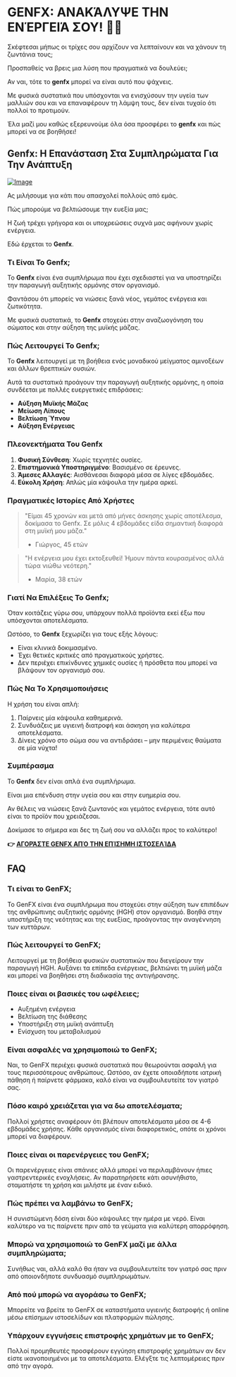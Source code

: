 # GENFX: ΑΝΑΚΆΛΥΨΕ ΤΗΝ ΕΝΈΡΓΕΙΆ ΣΟΥ! 💪✨

Σκέφτεσαι μήπως οι τρίχες σου αρχίζουν να λεπταίνουν και να χάνουν τη ζωντάνια τους; 

Προσπαθείς να βρεις μια λύση που πραγματικά να δουλεύει; 

Αν ναι, τότε το **genfx** μπορεί να είναι αυτό που ψάχνεις. 

Με φυσικά συστατικά που υπόσχονται να ενισχύσουν την υγεία των μαλλιών σου και να επαναφέρουν τη λάμψη τους, δεν είναι τυχαίο ότι πολλοί το προτιμούν. 

Έλα μαζί μου καθώς εξερευνούμε όλα όσα προσφέρει το **genfx** και πώς μπορεί να σε βοηθήσει!

## Genfx: Η Επανάσταση Στα Συμπληρώματα Για Την Ανάπτυξη

[![Image](https://www2.sellhealth.com/251/genfx_box_400x300.jpg)](https://gchaffi.com/wP2FykQk)

Ας μιλήσουμε για κάτι που απασχολεί πολλούς από εμάς.

Πώς μπορούμε να βελτιώσουμε την ευεξία μας;

Η ζωή τρέχει γρήγορα και οι υποχρεώσεις συχνά μας αφήνουν χωρίς ενέργεια.

Εδώ έρχεται το **Genfx**.

### Τι Είναι Το Genfx;

Το **Genfx** είναι ένα συμπλήρωμα που έχει σχεδιαστεί για να υποστηρίζει την παραγωγή αυξητικής ορμόνης στον οργανισμό.

Φαντάσου ότι μπορείς να νιώσεις ξανά νέος, γεμάτος ενέργεια και ζωτικότητα.

Με φυσικά συστατικά, το **Genfx** στοχεύει στην αναζωογόνηση του σώματος και στην αύξηση της μυϊκής μάζας.

### Πώς Λειτουργεί Το Genfx;

Το **Genfx** λειτουργεί με τη βοήθεια ενός μοναδικού μείγματος αμινοξέων και άλλων θρεπτικών ουσιών.

Αυτά τα συστατικά προάγουν την παραγωγή αυξητικής ορμόνης, η οποία συνδέεται με πολλές ευεργετικές επιδράσεις:

- **Αύξηση Μυϊκής Μάζας**
- **Μείωση Λίπους**
- **Βελτίωση Ύπνου**
- **Αύξηση Ενέργειας**

### Πλεονεκτήματα Του Genfx

1. **Φυσική Σύνθεση**: Χωρίς τεχνητές ουσίες.
2. **Επιστημονικά Υποστηριγμένο**: Βασισμένο σε έρευνες.
3. **Άμεσες Αλλαγές**: Αισθάνεσαι διαφορά μέσα σε λίγες εβδομάδες.
4. **Εύκολη Χρήση**: Απλώς μία κάψουλα την ημέρα αρκεί.

### Πραγματικές Ιστορίες Από Χρήστες

> "Είμαι 45 χρονών και μετά από μήνες άσκησης χωρίς αποτέλεσμα, δοκίμασα το Genfx. 
> Σε μόλις 4 εβδομάδες είδα σημαντική διαφορά στη μυϊκή μου μάζα." 
> - Γιώργος, 45 ετών

> "Η ενέργεια μου έχει εκτοξευθεί! 
> Ήμουν πάντα κουρασμένος αλλά τώρα νιώθω νεότερη." 
> - Μαρία, 38 ετών

### Γιατί Να Επιλέξεις Το Genfx;

Όταν κοιτάζεις γύρω σου, υπάρχουν πολλά προϊόντα εκεί έξω που υπόσχονται αποτελέσματα.

Ωστόσο, το **Genfx** ξεχωρίζει για τους εξής λόγους:

- Είναι κλινικά δοκιμασμένο.
- Έχει θετικές κριτικές από πραγματικούς χρήστες.
- Δεν περιέχει επικίνδυνες χημικές ουσίες ή πρόσθετα που μπορεί να βλάψουν τον οργανισμό σου.

### Πώς Να Το Χρησιμοποιήσεις

Η χρήση του είναι απλή:

1. Παίρνεις μία κάψουλα καθημερινά.
2. Συνδυάζεις με υγιεινή διατροφή και άσκηση για καλύτερα αποτελέσματα.
3. Δίνεις χρόνο στο σώμα σου να αντιδράσει – μην περιμένεις θαύματα σε μία νύχτα!

### Συμπέρασμα

Το **Genfx** δεν είναι απλά ένα συμπλήρωμα. 

Είναι μια επένδυση στην υγεία σου και στην ευημερία σου.

Αν θέλεις να νιώσεις ξανά ζωντανός και γεμάτος ενέργεια, τότε αυτό είναι το προϊόν που χρειάζεσαι.

Δοκίμασε το σήμερα και δες τη ζωή σου να αλλάζει προς το καλύτερο!



**👉 [ΑΓΟΡΆΣΤΕ GENFX ΑΠΌ ΤΗΝ ΕΠΊΣΗΜΗ ΙΣΤΟΣΕΛΊΔΑ](https://gchaffi.com/wP2FykQk)**

## FAQ

### Τι είναι το GenFX;
Το GenFX είναι ένα συμπλήρωμα που στοχεύει στην αύξηση των επιπέδων της ανθρώπινης αυξητικής ορμόνης (HGH) στον οργανισμό. Βοηθά στην υποστήριξη της νεότητας και της ευεξίας, προάγοντας την αναγέννηση των κυττάρων.

### Πώς λειτουργεί το GenFX;
Λειτουργεί με τη βοήθεια φυσικών συστατικών που διεγείρουν την παραγωγή HGH. Αυξάνει τα επίπεδα ενέργειας, βελτιώνει τη μυϊκή μάζα και μπορεί να βοηθήσει στη διαδικασία της αντιγήρανσης.

### Ποιες είναι οι βασικές του ωφέλειες;
- Αυξημένη ενέργεια
- Βελτίωση της διάθεσης
- Υποστήριξη στη μυϊκή ανάπτυξη
- Ενίσχυση του μεταβολισμού

### Είναι ασφαλές να χρησιμοποιώ το GenFX;
Ναι, το GenFX περιέχει φυσικά συστατικά που θεωρούνται ασφαλή για τους περισσότερους ανθρώπους. Ωστόσο, αν έχετε οποιαδήποτε ιατρική πάθηση ή παίρνετε φάρμακα, καλό είναι να συμβουλευτείτε τον γιατρό σας.

### Πόσο καιρό χρειάζεται για να δω αποτελέσματα;
Πολλοί χρήστες αναφέρουν ότι βλέπουν αποτελέσματα μέσα σε 4-6 εβδομάδες χρήσης. Κάθε οργανισμός είναι διαφορετικός, οπότε οι χρόνοι μπορεί να διαφέρουν.

### Ποιες είναι οι παρενέργειες του GenFX;
Οι παρενέργειες είναι σπάνιες αλλά μπορεί να περιλαμβάνουν ήπιες γαστρεντερικές ενοχλήσεις. Αν παρατηρήσετε κάτι ασυνήθιστο, σταματήστε τη χρήση και μιλήστε με έναν ειδικό.

### Πώς πρέπει να λαμβάνω το GenFX;
Η συνιστώμενη δόση είναι δύο κάψουλες την ημέρα με νερό. Είναι καλύτερο να τις παίρνετε πριν από τα γεύματα για καλύτερη απορρόφηση.

### Μπορώ να χρησιμοποιώ το GenFX μαζί με άλλα συμπληρώματα;
Συνήθως ναι, αλλά καλό θα ήταν να συμβουλευτείτε τον γιατρό σας πριν από οποιονδήποτε συνδυασμό συμπληρωμάτων.

### Από πού μπορώ να αγοράσω το GenFX;
Μπορείτε να βρείτε το GenFX σε καταστήματα υγιεινής διατροφής ή online μέσω επίσημων ιστοσελίδων και πλατφορμών πώλησης.

### Υπάρχουν εγγυήσεις επιστροφής χρημάτων με το GenFX;
Πολλοί προμηθευτές προσφέρουν εγγύηση επιστροφής χρημάτων αν δεν είστε ικανοποιημένοι με τα αποτελέσματα. Ελέγξτε τις λεπτομέρειες πριν από την αγορά.